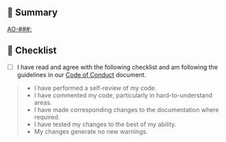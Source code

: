 <!--
PR Title format:
JIRA_BOARD_ABBREVIATION-JIRA_TASK_NUMBER: TITLE_OF_JIRA_TASK
Example: PIMS-700: A great ticket
-->

## 🎯 Summary

<!-- EDIT JIRA LINK BELOW -->
[AO-###: ](https://apps.itsm.gov.bc.ca/jira/browse/AO-###)

<!-- PROVIDE BELOW an explanation of your changes -->

<!-- PROVIDE ABOVE an explanation of your changes -->

## 🔰 Checklist

- [ ] I have read and agree with the following checklist and am following the guidelines in our [Code of Conduct](CODE_OF_CONDUCT.md) document.

> - I have performed a self-review of my code.
> - I have commented my code, particularly in hard-to-understand areas.
> - I have made corresponding changes to the documentation where required.
> - I have tested my changes to the best of my ability.
> - My changes generate no new warnings.
